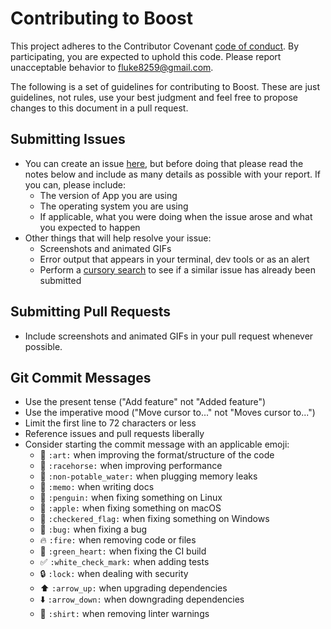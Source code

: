 # Contributing to Boost

This project adheres to the Contributor Covenant [code of conduct](./CODE_OF_CONDUCT.md).
By participating, you are expected to uphold this code. Please report unacceptable
behavior to fluke8259@gmail.com.

The following is a set of guidelines for contributing to Boost.
These are just guidelines, not rules, use your best judgment and feel free to
propose changes to this document in a pull request.

## Submitting Issues

- You can create an issue [here](https://github.com/BoostIO/Boost/issues/new),
  but before doing that please read the notes below and include as many details as
  possible with your report. If you can, please include:
  - The version of App you are using
  - The operating system you are using
  - If applicable, what you were doing when the issue arose and what you
    expected to happen
- Other things that will help resolve your issue:
  - Screenshots and animated GIFs
  - Error output that appears in your terminal, dev tools or as an alert
  - Perform a [cursory search](https://github.com/BoostIO/Boost/issues?utf8=✓&q=is%3Aissue+)
    to see if a similar issue has already been submitted

## Submitting Pull Requests

- Include screenshots and animated GIFs in your pull request whenever possible.

## Git Commit Messages

- Use the present tense ("Add feature" not "Added feature")
- Use the imperative mood ("Move cursor to..." not "Moves cursor to...")
- Limit the first line to 72 characters or less
- Reference issues and pull requests liberally
- Consider starting the commit message with an applicable emoji:
  - :art: `:art:` when improving the format/structure of the code
  - :racehorse: `:racehorse:` when improving performance
  - :non-potable_water: `:non-potable_water:` when plugging memory leaks
  - :memo: `:memo:` when writing docs
  - :penguin: `:penguin:` when fixing something on Linux
  - :apple: `:apple:` when fixing something on macOS
  - :checkered_flag: `:checkered_flag:` when fixing something on Windows
  - :bug: `:bug:` when fixing a bug
  - :fire: `:fire:` when removing code or files
  - :green_heart: `:green_heart:` when fixing the CI build
  - :white_check_mark: `:white_check_mark:` when adding tests
  - :lock: `:lock:` when dealing with security
  - :arrow_up: `:arrow_up:` when upgrading dependencies
  - :arrow_down: `:arrow_down:` when downgrading dependencies
  - :shirt: `:shirt:` when removing linter warnings
